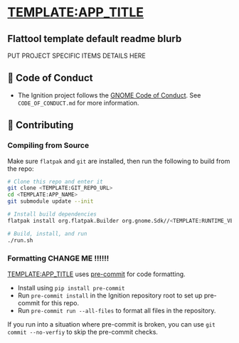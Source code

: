 # <TEMPLATE:APP_TITLE>
## Flattool template default readme blurb

PUT PROJECT SPECIFIC ITEMS DETAILS HERE

## 📜 Code of Conduct
- The Ignition project follows the [GNOME Code of Conduct](https://conduct.gnome.org/). See `CODE_OF_CONDUCT.md` for more information.

## 👥 Contributing
### Compiling from Source

Make sure `flatpak` and `git` are installed, then run the following to build from the repo:
```bash
# Clone this repo and enter it
git clone <TEMPLATE:GIT_REPO_URL>
cd <TEMPLATE:APP_NAME>
git submodule update --init

# Install build dependencies
flatpak install org.flatpak.Builder org.gnome.Sdk//<TEMPLATE:RUNTIME_VERSION> org.gnome.Platform//<TEMPLATE:RUNTIME_VERSION> org.freedesktop.Sdk.Extension.typescript//<TEMPLATE:TYPESCRIPT_NODE_RUNTIME_VERSION> org.freedesktop.Sdk.Extension.node20//<TEMPLATE:TYPESCRIPT_NODE_RUNTIME_VERSION> -y

# Build, install, and run
./run.sh
```

### Formatting CHANGE ME !!!!!!
<TEMPLATE:APP_TITLE> uses [pre-commit](https://pre-commit.com/) for code formatting.
- Install using `pip install pre-commit`
- Run `pre-commit install` in the Ignition repository root to set up pre-commit for this repo.
- Run `pre-commit run --all-files` to format all files in the repository.

If you run into a situation where pre-commit is broken, you can use `git commit --no-verfiy` to skip the pre-commit checks.
